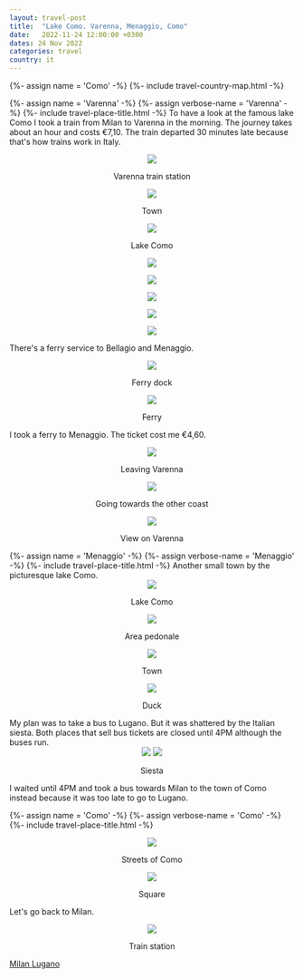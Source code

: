```yaml
---
layout: travel-post
title:  "Lake Como. Varenna, Menaggio, Como"
date:   2022-11-24 12:00:00 +0300
dates: 24 Nov 2022
categories: travel
country: it
---
```

{%- assign name = 'Como' -%}
{%- include travel-country-map.html -%}


{%- assign name = 'Varenna' -%}
{%- assign verbose-name = 'Varenna' -%}
{%- include travel-place-title.html -%}
To have a look at the famous lake Como I took a train from Milan to Varenna in the morning. The journey takes about an hour and costs €7,10. The train departed 30 minutes late because that's how trains work in Italy.
<center>
<img src="{{site.baseurl}}/assets/img/como/1.jpg" />
<p class="image-label">
Varenna train station
</p>
</center>

<center>
<img src="{{site.baseurl}}/assets/img/como/2.jpg" />
<p class="image-label">
Town
</p>
</center>


<center>
<img src="{{site.baseurl}}/assets/img/como/3.jpg" />
<p class="image-label">
Lake Como
</p>
</center>

<center>
<img src="{{site.baseurl}}/assets/img/como/4.jpg" />
<p class="image-label">
</p>
</center>

<center>
<img src="{{site.baseurl}}/assets/img/como/5.jpg" />
<p class="image-label">
</p>
</center>

<center>
<img src="{{site.baseurl}}/assets/img/como/6.jpg" />
<p class="image-label">
</p>
</center>

<center>
<img src="{{site.baseurl}}/assets/img/como/7.jpg" />
<p class="image-label">
</p>
</center>

<center>
<img src="{{site.baseurl}}/assets/img/como/8.jpg" />
<p class="image-label">
</p>
</center>

There's a ferry service to Bellagio and Menaggio.
<center>
<img src="{{site.baseurl}}/assets/img/como/9.jpg" />
<p class="image-label">
Ferry dock
</p>
</center>


<center>
<img src="{{site.baseurl}}/assets/img/como/10.jpg" />
<p class="image-label">
Ferry
</p>
</center>

I took a ferry to Menaggio. The ticket cost me €4,60.
<center>
<img src="{{site.baseurl}}/assets/img/como/11.jpg" />
<p class="image-label">
Leaving Varenna
</p>
</center>

<center>
<img src="{{site.baseurl}}/assets/img/como/12.jpg" />
<p class="image-label">
Going towards the other coast
</p>
</center>

<center>
<img src="{{site.baseurl}}/assets/img/como/13.jpg" />
<p class="image-label">
View on Varenna
</p>
</center>
{%- assign name = 'Menaggio' -%}
{%- assign verbose-name = 'Menaggio' -%}
{%- include travel-place-title.html -%}
Another small town by the picturesque lake Como.
<center>
<img src="{{site.baseurl}}/assets/img/como/14.jpg" />
<p class="image-label">
Lake Como
</p>
</center>

<center>
<img src="{{site.baseurl}}/assets/img/como/14-1.jpg" />
<p class="image-label">
Area pedonale
</p>
</center>

<center>
<img src="{{site.baseurl}}/assets/img/como/14-2.jpg" />
<p class="image-label">
Town
</p>
</center>

<center>
<img src="{{site.baseurl}}/assets/img/como/15.jpg" />
<p class="image-label">
Duck
</p>
</center>
My plan was to take a bus to Lugano. But it was shattered by the Italian siesta. Both places that sell bus tickets are closed until 4PM although the buses run.
<center>
    <div class="side-by-side">
        <img src="{{site.baseurl}}/assets/img/como/15-1.jpg" />
        <img src="{{site.baseurl}}/assets/img/como/15-2.jpg" />
    </div>
    <p class="image-label">Siesta</p>
</center>
I waited until 4PM and took a bus towards Milan to the town of Como instead because it was too late to go to Lugano. 

<center></center>

{%- assign name = 'Como' -%}
{%- assign verbose-name = 'Como' -%}
{%- include travel-place-title.html -%}
<center>
<img src="{{site.baseurl}}/assets/img/como/16.jpg" />
<p class="image-label">
Streets of Como
</p>
</center>

<center>
<img src="{{site.baseurl}}/assets/img/como/17.jpg" />
<p class="image-label">
Square
</p>
</center>

Let's go back to Milan.
<center>
<img src="{{site.baseurl}}/assets/img/como/18.jpg" />
<p class="image-label">
Train station
</p>
</center>

<a class="prev" href="/travel/2022/milan">
Milan
</a>
<a class="next" href="/travel/2022/lugano">
Lugano
</a>
